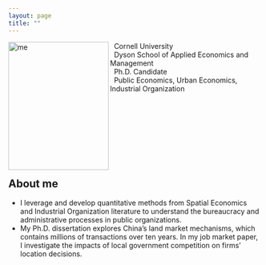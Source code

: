 ```yaml
---
layout: page
title: ""
---
```


<p><img src="https://mengwei-lin.github.io/lin_photo.JPG" alt="me" align="left" style="width:200px;height:256px;padding:0px">

&nbsp; Cornell University <br>
&nbsp; Dyson School of Applied Economics and Management <br>
&nbsp; Ph.D. Candidate <br>
&nbsp; Public Economics, Urban Economics, Industrial Organization <br>
</p>

<br>
<br>
<br>
<br>
<br>
<br>
<br>
<p style="clear: both;"> </p> 
  
## About me
  
- I leverage and develop quantitative methods from Spatial Economics and Industrial Organization literature to understand the bureaucracy and administrative processes in public organizations. <br>
- My Ph.D. dissertation explores China’s land market mechanisms, which contains millions of transactions over ten years. In my job market paper, I investigate the impacts of local government competition on firms’ location decisions.

